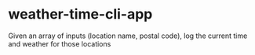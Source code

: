 # weather-time-cli-app

Given an array of inputs (location name, postal code), log the current time and weather for those locations
